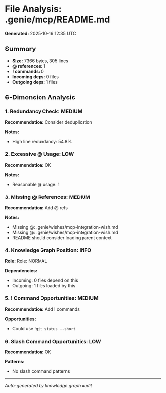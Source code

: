 # File Analysis: .genie/mcp/README.md

**Generated:** 2025-10-16 12:35 UTC

## Summary

- **Size:** 7366 bytes, 305 lines
- **@ references:** 1
- **! commands:** 0
- **Incoming deps:** 0 files
- **Outgoing deps:** 1 files

## 6-Dimension Analysis

### 1. Redundancy Check: MEDIUM

**Recommendation:** Consider deduplication

**Notes:**
- High line redundancy: 54.8%

### 2. Excessive @ Usage: LOW

**Recommendation:** OK

**Notes:**
- Reasonable @ usage: 1

### 3. Missing @ References: MEDIUM

**Recommendation:** Add @ refs

**Notes:**
- Missing @: .genie/wishes/mcp-integration-wish.md
- Missing @: .genie/wishes/mcp-integration-wish.md
- README should consider loading parent context

### 4. Knowledge Graph Position: INFO

**Role:** Role: NORMAL

**Dependencies:**
- Incoming: 0 files depend on this
- Outgoing: 1 files loaded by this

### 5. ! Command Opportunities: MEDIUM

**Recommendation:** Add ! commands

**Opportunities:**
- Could use !`git status --short`

### 6. Slash Command Opportunities: LOW

**Recommendation:** OK

**Patterns:**
- No slash command patterns

---

*Auto-generated by knowledge graph audit*
